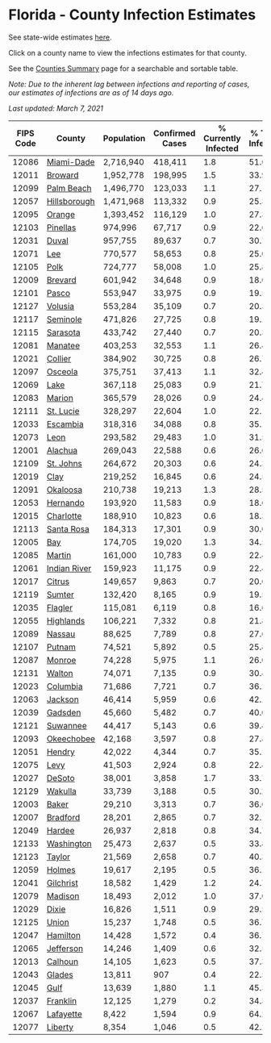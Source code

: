 # Florida - County Infection Estimates

See state-wide estimates [here](/infections/us-fl).

Click on a county name to view the infections estimates for that county.

See the [Counties Summary](/infections/summary-counties) page for a searchable and sortable table.

*Note: Due to the inherent lag between infections and reporting of cases, our estimates of infections are as of 14 days ago.*

*Last updated: March 7, 2021*

|   FIPS Code |                       County |   Population |   Confirmed Cases |   % Currently Infected |   % Total Infected |
|-------------|------------------------------|--------------|-------------------|------------------------|--------------------|
|       12086 |     [Miami-Dade](miami-dade) |    2,716,940 |           418,411 |                    1.8 |               51.6 |
|       12011 |           [Broward](broward) |    1,952,778 |           198,995 |                    1.5 |               33.9 |
|       12099 |     [Palm Beach](palm-beach) |    1,496,770 |           123,033 |                    1.1 |               27.1 |
|       12057 | [Hillsborough](hillsborough) |    1,471,968 |           113,332 |                    0.9 |               25.3 |
|       12095 |             [Orange](orange) |    1,393,452 |           116,129 |                    1.0 |               27.3 |
|       12103 |         [Pinellas](pinellas) |      974,996 |            67,717 |                    0.9 |               22.6 |
|       12031 |               [Duval](duval) |      957,755 |            89,637 |                    0.7 |               30.7 |
|       12071 |                   [Lee](lee) |      770,577 |            58,653 |                    0.8 |               25.0 |
|       12105 |                 [Polk](polk) |      724,777 |            58,008 |                    1.0 |               25.8 |
|       12009 |           [Brevard](brevard) |      601,942 |            34,648 |                    0.9 |               18.0 |
|       12101 |               [Pasco](pasco) |      553,947 |            33,975 |                    0.9 |               19.5 |
|       12127 |           [Volusia](volusia) |      553,284 |            35,109 |                    0.7 |               20.3 |
|       12117 |         [Seminole](seminole) |      471,826 |            27,725 |                    0.8 |               19.1 |
|       12115 |         [Sarasota](sarasota) |      433,742 |            27,440 |                    0.7 |               20.3 |
|       12081 |           [Manatee](manatee) |      403,253 |            32,553 |                    1.1 |               26.4 |
|       12021 |           [Collier](collier) |      384,902 |            30,725 |                    0.8 |               26.7 |
|       12097 |           [Osceola](osceola) |      375,751 |            37,413 |                    1.1 |               32.4 |
|       12069 |                 [Lake](lake) |      367,118 |            25,083 |                    0.9 |               21.7 |
|       12083 |             [Marion](marion) |      365,579 |            28,026 |                    0.9 |               24.4 |
|       12111 |       [St. Lucie](st.-lucie) |      328,297 |            22,604 |                    1.0 |               22.1 |
|       12033 |         [Escambia](escambia) |      318,316 |            34,088 |                    0.8 |               35.1 |
|       12073 |                 [Leon](leon) |      293,582 |            29,483 |                    1.0 |               31.5 |
|       12001 |           [Alachua](alachua) |      269,043 |            22,588 |                    0.6 |               26.6 |
|       12109 |       [St. Johns](st.-johns) |      264,672 |            20,303 |                    0.6 |               24.3 |
|       12019 |                 [Clay](clay) |      219,252 |            16,845 |                    0.6 |               24.5 |
|       12091 |         [Okaloosa](okaloosa) |      210,738 |            19,213 |                    1.3 |               28.5 |
|       12053 |         [Hernando](hernando) |      193,920 |            11,583 |                    0.9 |               18.6 |
|       12015 |       [Charlotte](charlotte) |      188,910 |            10,823 |                    0.6 |               18.3 |
|       12113 |     [Santa Rosa](santa-rosa) |      184,313 |            17,301 |                    0.9 |               30.0 |
|       12005 |                   [Bay](bay) |      174,705 |            19,020 |                    1.3 |               34.5 |
|       12085 |             [Martin](martin) |      161,000 |            10,783 |                    0.9 |               22.4 |
|       12061 | [Indian River](indian-river) |      159,923 |            11,175 |                    0.9 |               22.4 |
|       12017 |             [Citrus](citrus) |      149,657 |             9,863 |                    0.7 |               20.6 |
|       12119 |             [Sumter](sumter) |      132,420 |             8,165 |                    0.9 |               19.5 |
|       12035 |           [Flagler](flagler) |      115,081 |             6,119 |                    0.8 |               16.6 |
|       12055 |       [Highlands](highlands) |      106,221 |             7,332 |                    0.8 |               21.8 |
|       12089 |             [Nassau](nassau) |       88,625 |             7,789 |                    0.8 |               27.6 |
|       12107 |             [Putnam](putnam) |       74,521 |             5,892 |                    0.5 |               25.8 |
|       12087 |             [Monroe](monroe) |       74,228 |             5,975 |                    1.1 |               26.0 |
|       12131 |             [Walton](walton) |       74,071 |             7,135 |                    0.9 |               30.4 |
|       12023 |         [Columbia](columbia) |       71,686 |             7,721 |                    0.7 |               36.2 |
|       12063 |           [Jackson](jackson) |       46,414 |             5,959 |                    0.6 |               42.1 |
|       12039 |           [Gadsden](gadsden) |       45,660 |             5,482 |                    0.7 |               40.0 |
|       12121 |         [Suwannee](suwannee) |       44,417 |             5,143 |                    0.6 |               39.4 |
|       12093 |     [Okeechobee](okeechobee) |       42,168 |             3,597 |                    0.8 |               27.8 |
|       12051 |             [Hendry](hendry) |       42,022 |             4,344 |                    0.7 |               35.1 |
|       12075 |                 [Levy](levy) |       41,503 |             2,924 |                    0.8 |               22.4 |
|       12027 |             [DeSoto](desoto) |       38,001 |             3,858 |                    1.7 |               33.7 |
|       12129 |           [Wakulla](wakulla) |       33,739 |             3,188 |                    0.5 |               30.2 |
|       12003 |               [Baker](baker) |       29,210 |             3,313 |                    0.7 |               36.6 |
|       12007 |         [Bradford](bradford) |       28,201 |             2,865 |                    0.7 |               32.1 |
|       12049 |             [Hardee](hardee) |       26,937 |             2,818 |                    0.8 |               34.7 |
|       12133 |     [Washington](washington) |       25,473 |             2,637 |                    0.5 |               33.8 |
|       12123 |             [Taylor](taylor) |       21,569 |             2,658 |                    0.7 |               40.3 |
|       12059 |             [Holmes](holmes) |       19,617 |             2,195 |                    0.5 |               36.1 |
|       12041 |       [Gilchrist](gilchrist) |       18,582 |             1,429 |                    1.2 |               24.7 |
|       12079 |           [Madison](madison) |       18,493 |             2,012 |                    1.0 |               37.0 |
|       12029 |               [Dixie](dixie) |       16,826 |             1,511 |                    0.9 |               29.5 |
|       12125 |               [Union](union) |       15,237 |             1,748 |                    0.5 |               36.7 |
|       12047 |         [Hamilton](hamilton) |       14,428 |             1,572 |                    0.4 |               36.7 |
|       12065 |       [Jefferson](jefferson) |       14,246 |             1,409 |                    0.6 |               32.5 |
|       12013 |           [Calhoun](calhoun) |       14,105 |             1,623 |                    0.5 |               37.3 |
|       12043 |             [Glades](glades) |       13,811 |               907 |                    0.4 |               22.5 |
|       12045 |                 [Gulf](gulf) |       13,639 |             1,880 |                    1.1 |               45.3 |
|       12037 |         [Franklin](franklin) |       12,125 |             1,279 |                    0.2 |               34.3 |
|       12067 |       [Lafayette](lafayette) |        8,422 |             1,594 |                    0.9 |               64.2 |
|       12077 |           [Liberty](liberty) |        8,354 |             1,046 |                    0.5 |               42.2 |
